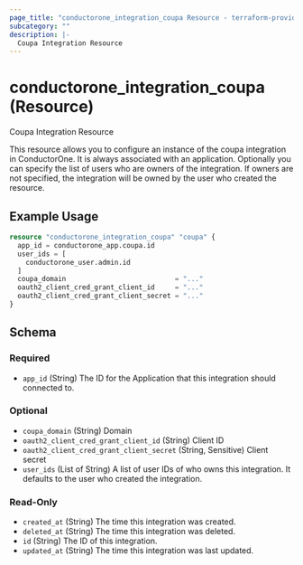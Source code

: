 ```yaml
---
page_title: "conductorone_integration_coupa Resource - terraform-provider-conductorone"
subcategory: ""
description: |-
  Coupa Integration Resource
---
```


# conductorone_integration_coupa (Resource)

Coupa Integration Resource

This resource allows you to configure an instance of the coupa integration in ConductorOne.
It is always associated with an application. Optionally you can specify the list of users who are owners of the integration.
If owners are not specified, the integration will be owned by the user who created the resource.

## Example Usage

```terraform
resource "conductorone_integration_coupa" "coupa" {
  app_id = conductorone_app.coupa.id
  user_ids = [
    conductorone_user.admin.id
  ]
  coupa_domain                           = "..."
  oauth2_client_cred_grant_client_id     = "..."
  oauth2_client_cred_grant_client_secret = "..."
}
```

<!-- schema generated by tfplugindocs -->
## Schema

### Required

- `app_id` (String) The ID for the Application that this integration should connected to.

### Optional

- `coupa_domain` (String) Domain
- `oauth2_client_cred_grant_client_id` (String) Client ID
- `oauth2_client_cred_grant_client_secret` (String, Sensitive) Client secret
- `user_ids` (List of String) A list of user IDs of who owns this integration. It defaults to the user who created the integration.

### Read-Only

- `created_at` (String) The time this integration was created.
- `deleted_at` (String) The time this integration was deleted.
- `id` (String) The ID of this integration.
- `updated_at` (String) The time this integration was last updated.
